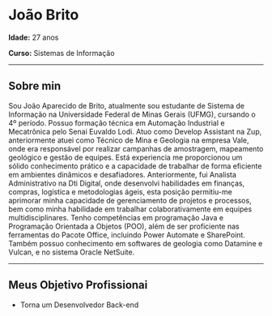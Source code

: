 # João Brito

**Idade:** 27 anos

**Curso:** Sistemas de Informação

---

## Sobre min

Sou João Aparecido de Brito, atualmente sou estudante de Sistema de Informação na Universidade Federal de Minas Gerais (UFMG), cursando o 4º período. Possuo formação técnica em Automação Industrial e Mecatrônica pelo Senai Euvaldo Lodi. Atuo como Develop Assistant na Zup, anteriormente atuei como Técnico de Mina e Geologia na empresa Vale, onde era responsável por realizar campanhas de amostragem, mapeamento geológico e gestão de equipes. Está experiencia me proporcionou um sólido conhecimento prático e a capacidade de trabalhar de forma eficiente em ambientes dinâmicos e desafiadores. Anteriormente, fui Analista Administrativo na Dti Digital, onde desenvolvi habilidades em finanças, compras, logística e metodologias ágeis, esta posição permitiu-me aprimorar minha capacidade de gerenciamento de projetos e processos, bem como minha habilidade em trabalhar colaborativamente em equipes multidisciplinares. Tenho competências em programação Java e Programação Orientada a Objetos (POO), além de ser proficiente nas ferramentas do Pacote Office, incluindo Power Automate e SharePoint. Também possuo conhecimento em softwares de geologia como Datamine e Vulcan, e no sistema Oracle NetSuite.

---

## Meus Objetivo Profissionai

- Torna um Desenvolvedor Back-end